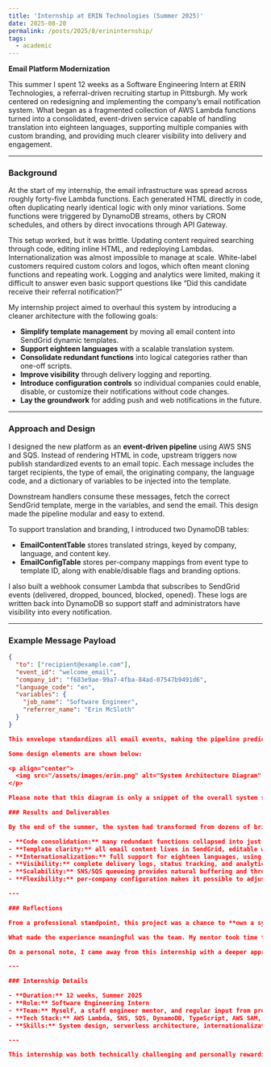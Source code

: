 ```yaml
---
title: 'Internship at ERIN Technologies (Summer 2025)'
date: 2025-08-20
permalink: /posts/2025/8/erininternship/
tags:
  - academic
---
```


**Email Platform Modernization**

This summer I spent 12 weeks as a Software Engineering Intern at ERIN Technologies, a referral-driven recruiting startup in Pittsburgh. My work centered on redesigning and implementing the company’s email notification system. What began as a fragmented collection of AWS Lambda functions turned into a consolidated, event-driven service capable of handling translation into eighteen languages, supporting multiple companies with custom branding, and providing much clearer visibility into delivery and engagement.

---

### Background

At the start of my internship, the email infrastructure was spread across roughly forty-five Lambda functions. Each generated HTML directly in code, often duplicating nearly identical logic with only minor variations. Some functions were triggered by DynamoDB streams, others by CRON schedules, and others by direct invocations through API Gateway.  

This setup worked, but it was brittle. Updating content required searching through code, editing inline HTML, and redeploying Lambdas. Internationalization was almost impossible to manage at scale. White-label customers required custom colors and logos, which often meant cloning functions and repeating work. Logging and analytics were limited, making it difficult to answer even basic support questions like “Did this candidate receive their referral notification?”  

My internship project aimed to overhaul this system by introducing a cleaner architecture with the following goals:

- **Simplify template management** by moving all email content into SendGrid dynamic templates.  
- **Support eighteen languages** with a scalable translation system.  
- **Consolidate redundant functions** into logical categories rather than one-off scripts.  
- **Improve visibility** through delivery logging and reporting.  
- **Introduce configuration controls** so individual companies could enable, disable, or customize their notifications without code changes.  
- **Lay the groundwork** for adding push and web notifications in the future.

---

### Approach and Design

I designed the new platform as an **event-driven pipeline** using AWS SNS and SQS. Instead of rendering HTML in code, upstream triggers now publish standardized events to an email topic. Each message includes the target recipients, the type of email, the originating company, the language code, and a dictionary of variables to be injected into the template.  

Downstream handlers consume these messages, fetch the correct SendGrid template, merge in the variables, and send the email. This design made the pipeline modular and easy to extend.  

To support translation and branding, I introduced two DynamoDB tables:

- **EmailContentTable** stores translated strings, keyed by company, language, and content key.  
- **EmailConfigTable** stores per-company mappings from event type to template ID, along with enable/disable flags and branding options.  

I also built a webhook consumer Lambda that subscribes to SendGrid events (delivered, dropped, bounced, blocked, opened). These logs are written back into DynamoDB so support staff and administrators have visibility into every notification.

---

### Example Message Payload

```json
{
  "to": ["recipient@example.com"],
  "event_id": "welcome_email",
  "company_id": "f683e9ae-99a7-4fba-84ad-07547b9491d6",
  "language_code": "en",
  "variables": {
    "job_name": "Software Engineer",
    "referrer_name": "Erin McSloth"
  }
}

This envelope standardizes all email events, making the pipeline predictable and easier to maintain.

Some design elements are shown below:

<p align="center">
  <img src="/assets/images/erin.png" alt="System Architecture Diagram" width="50%"/>
</p>

Please note that this diagram is only a snippet of the overall system since I cannot share full details of ERIN’s internal architecture. If you are interested in learning more about my project, feel free to reach out to me directly at **cathyw [at] cmu [dot] andrew [dot] com**.

### Results and Deliverables

By the end of the summer, the system had transformed from dozens of brittle Lambdas into a **cohesive notification service**. Key outcomes included:

- **Code consolidation:** many redundant functions collapsed into just a handful of category-based handlers.  
- **Template clarity:** all email content lives in SendGrid, editable without touching Lambda code.  
- **Internationalization:** full support for eighteen languages, using variable substitution and translation keys.  
- **Visibility:** complete delivery logs, status tracking, and analytics hooks.  
- **Scalability:** SNS/SQS queueing provides natural buffering and throttling for bulk sends like job alerts.  
- **Flexibility:** per-company configuration makes it possible to adjust branding, enable/disable notifications, or swap templates without engineering involvement.  

---

### Reflections

From a professional standpoint, this project was a chance to **own a system from design to implementation**. I worked in TypeScript with AWS SAM for deployment, modeled DynamoDB schemas, wrote queue-driven Lambdas, and tested integrations with SendGrid. The experience gave me confidence not just in writing code, but in designing event architectures that need to scale and remain maintainable.  

What made the experience meaningful was the team. My mentor took time to walk me through AWS best practices and challenged me to think about the long-term consequences of design decisions. Design and support colleagues provided valuable feedback on how email visibility impacted their daily work. I’m grateful for the openness of the ERIN team, who made me feel like my work mattered to the product and to the customers using it.  

On a personal note, I came away from this internship with a deeper appreciation for the balance between flexibility and simplicity in software design. Building a platform that can support many companies, languages, and notification types without becoming overly complex required deliberate trade-offs. That lesson—thinking in terms of both developer experience and end-user reliability—will stay with me in future projects.  

---

### Internship Details

- **Duration:** 12 weeks, Summer 2025  
- **Role:** Software Engineering Intern  
- **Team:** Myself, a staff engineer mentor, and regular input from product and support  
- **Tech Stack:** AWS Lambda, SNS, SQS, DynamoDB, TypeScript, AWS SAM, SendGrid  
- **Skills:** System design, serverless architecture, internationalization, logging and observability, cross-team collaboration  

---

This internship was both technically challenging and personally rewarding. I am grateful to ERIN for the opportunity to contribute, and to my mentors for guiding me through an experience that has shaped how I think about scalable systems and the craft of software engineering.

